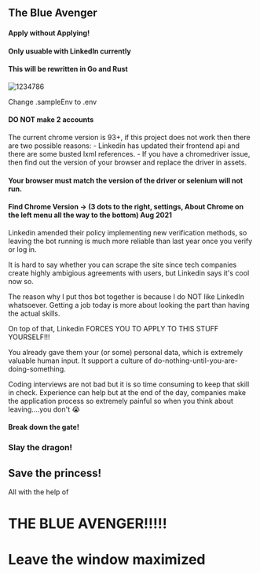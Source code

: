 ## The Blue Avenger 
#### Apply without Applying!
#### Only usuable with LinkedIn currently
#### This will be rewritten in Go and Rust
![1234786](https://user-images.githubusercontent.com/90012755/134565935-14f2eb0f-2d7b-4602-b888-4a51554174c7.png)

Change .sampleEnv to .env

#### DO NOT make 2 accounts

The current chrome version is 93+, if this project does not work then there are two possible reasons:
    - Linkedin has updated their frontend api and there are some busted lxml references.
    - If you have a chromedriver issue, then find out the version of your browser and replace the driver in assets.

#### Your browser must match the version of the driver or selenium will not run.
#### Find Chrome Version -> (3 dots to the right, settings, About Chrome on the left menu all the way to the bottom) Aug 2021

Linkedin amended their policy implementing new verification methods, so leaving the bot running is much more reliable than last year once you verify or log in.

It is hard to say whether you can scrape the site since tech companies create highly ambigious agreements with users, but Linkedin says it's cool now so.

The reason why I put thos bot together is because I do NOT like LinkedIn whatsoever.  Getting a job today is more about looking the part than having the actual skills.

On top of that, Linkedin FORCES YOU TO APPLY TO THIS STUFF YOURSELF!!!

You already gave them your (or some) personal data, which is extremely valuable human input.  It support a culture of do-nothing-until-you-are-doing-something.

Coding interviews are not bad but it is so time consuming to keep that skill in check.  Experience can help but at the end of the day, companies make the application process so extremely painful so when you think about leaving....you don't 😭

#### Break down the gate!

### Slay the dragon!

## Save the princess!

All with the help of
# THE BLUE AVENGER!!!!!


# Leave the window maximized
